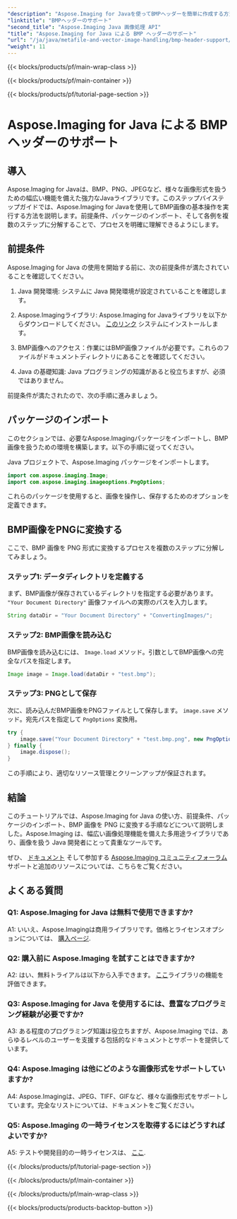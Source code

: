 ```yaml
---
"description": "Aspose.Imaging for Javaを使ってBMPヘッダーを簡単に作成する方法を学びましょう。パッケージのインポート、画像の読み込み、そして様々な形式での保存をステップバイステップで解説します。"
"linktitle": "BMPヘッダーのサポート"
"second_title": "Aspose.Imaging Java 画像処理 API"
"title": "Aspose.Imaging for Java による BMP ヘッダーのサポート"
"url": "/ja/java/metafile-and-vector-image-handling/bmp-header-support/"
"weight": 11
---
```


{{< blocks/products/pf/main-wrap-class >}}

{{< blocks/products/pf/main-container >}}

{{< blocks/products/pf/tutorial-page-section >}}

# Aspose.Imaging for Java による BMP ヘッダーのサポート

## 導入

Aspose.Imaging for Javaは、BMP、PNG、JPEGなど、様々な画像形式を扱うための幅広い機能を備えた強力なJavaライブラリです。このステップバイステップガイドでは、Aspose.Imaging for Javaを使用してBMP画像の基本操作を実行する方法を説明します。前提条件、パッケージのインポート、そして各例を複数のステップに分解することで、プロセスを明確に理解できるようにします。

## 前提条件

Aspose.Imaging for Java の使用を開始する前に、次の前提条件が満たされていることを確認してください。

1. Java 開発環境: システムに Java 開発環境が設定されていることを確認します。

2. Aspose.Imagingライブラリ: Aspose.Imaging for Javaライブラリを以下からダウンロードしてください。 [このリンク](https://releases.aspose.com/imaging/java/) システムにインストールします。

3. BMP画像へのアクセス：作業にはBMP画像ファイルが必要です。これらのファイルがドキュメントディレクトリにあることを確認してください。

4. Java の基礎知識: Java プログラミングの知識があると役立ちますが、必須ではありません。

前提条件が満たされたので、次の手順に進みましょう。

## パッケージのインポート

このセクションでは、必要なAspose.Imagingパッケージをインポートし、BMP画像を扱うための環境を構築します。以下の手順に従ってください。

Java プロジェクトで、Aspose.Imaging パッケージをインポートします。

```java
import com.aspose.imaging.Image;
import com.aspose.imaging.imageoptions.PngOptions;
```

これらのパッケージを使用すると、画像を操作し、保存するためのオプションを定義できます。

## BMP画像をPNGに変換する

ここで、BMP 画像を PNG 形式に変換するプロセスを複数のステップに分解してみましょう。

### ステップ1: データディレクトリを定義する

まず、BMP画像が保存されているディレクトリを指定する必要があります。 `"Your Document Directory"` 画像ファイルへの実際のパスを入力します。

```java
String dataDir = "Your Document Directory" + "ConvertingImages/";
```

### ステップ2: BMP画像を読み込む

BMP画像を読み込むには、 `Image.load` メソッド。引数としてBMP画像への完全なパスを指定します。

```java
Image image = Image.load(dataDir + "test.bmp");
```

### ステップ3: PNGとして保存

次に、読み込んだBMP画像をPNGファイルとして保存します。 `image.save` メソッド。宛先パスを指定して `PngOptions` 変換用。

```java
try {
    image.save("Your Document Directory" + "test.bmp.png", new PngOptions());
} finally {
    image.dispose();
}
```

この手順により、適切なリソース管理とクリーンアップが保証されます。

## 結論

このチュートリアルでは、Aspose.Imaging for Java の使い方、前提条件、パッケージのインポート、BMP 画像を PNG に変換する手順などについて説明しました。Aspose.Imaging は、幅広い画像処理機能を備えた多用途ライブラリであり、画像を扱う Java 開発者にとって貴重なツールです。

ぜひ、 [ドキュメント](https://reference.aspose.com/imaging/java/) そして参加する [Aspose.Imaging コミュニティフォーラム](https://forum.aspose.com/) サポートと追加のリソースについては、こちらをご覧ください。

## よくある質問

### Q1: Aspose.Imaging for Java は無料で使用できますか?

A1: いいえ、Aspose.Imagingは商用ライブラリです。価格とライセンスオプションについては、 [購入ページ](https://purchase。aspose.com/buy).

### Q2: 購入前に Aspose.Imaging を試すことはできますか?

A2: はい、無料トライアルは以下から入手できます。 [ここ](https://releases.aspose.com/)ライブラリの機能を評価できます。

### Q3: Aspose.Imaging for Java を使用するには、豊富なプログラミング経験が必要ですか?

A3: ある程度のプログラミング知識は役立ちますが、Aspose.Imaging では、あらゆるレベルのユーザーを支援する包括的なドキュメントとサポートを提供しています。

### Q4: Aspose.Imaging は他にどのような画像形式をサポートしていますか?

A4: Aspose.Imagingは、JPEG、TIFF、GIFなど、様々な画像形式をサポートしています。完全なリストについては、ドキュメントをご覧ください。

### Q5: Aspose.Imaging の一時ライセンスを取得するにはどうすればよいですか?

A5: テストや開発目的の一時ライセンスは、 [ここ](https://purchase。aspose.com/temporary-license/).

{{< /blocks/products/pf/tutorial-page-section >}}

{{< /blocks/products/pf/main-container >}}

{{< /blocks/products/pf/main-wrap-class >}}

{{< blocks/products/products-backtop-button >}}